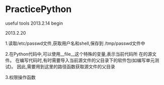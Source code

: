 # PracticePython
useful tools
2013.2.14
begin


2013.2.20

1.读取/etc/passwd文件,获取用户名和shell,保存到 /tmp/passwd文件中


2.在Python代码中,可以使用__file__这个特殊的变量,表示当前代码所 在的源文件。
  在编写代码时,有时需要导入当前源文件的父目录下的软件包(如编写单元测试)。
  因此,需要用到这里的路径函数获取源文件的父目录


3.权限操作函数
